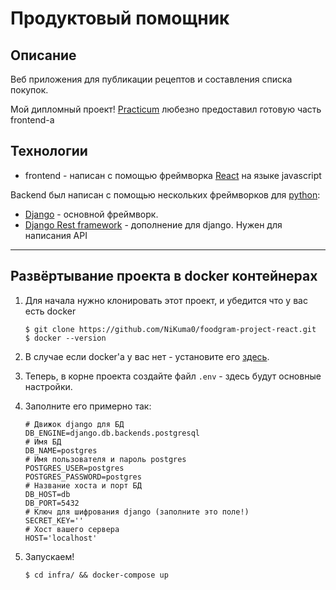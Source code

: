 # Продуктовый помощник
## Описание
Веб приложения для публикации рецептов и составления списка покупок.

Мой дипломный проект! 
[Practicum](https://practicum.yandex.ru/) любезно предоставил готовую часть 
frontend-а
## Технологии
* frontend - написан с помощью фреймворка [React](https://reactjs.org/) на языке javascript

Backend был написан с помощью нескольких фреймворков для [python](https://python.org):
* [Django](https://www.djangoproject.com/) - основной фреймворк.
* [Django Rest framework](https://www.django-rest-framework.org/) - 
дополнение для django. Нужен для написания API
***
## Развёртывание проекта в docker контейнерах
1. Для начала нужно клонировать этот проект, и убедится что у вас есть 
docker

    ```Shell
    $ git clone https://github.com/NiKuma0/foodgram-project-react.git
    $ docker --version
    ```

2. В случае если docker'а у вас нет - установите его 
[здесь](https://www.docker.com/get-started).
3. Теперь, в корне проекта создайте файл `.env` - здесь будут основные настройки. 
4. Заполните его примерно так:
    ```shell
    # Движок django для БД
    DB_ENGINE=django.db.backends.postgresql 
    # Имя БД
    DB_NAME=postgres
    # Имя пользователя и пароль postgres 
    POSTGRES_USER=postgres
    POSTGRES_PASSWORD=postgres
    # Название хоста и порт БД
    DB_HOST=db
    DB_PORT=5432
    # Ключ для шифрования django (заполните это поле!)
    SECRET_KEY=''
    # Хост вашего сервера
    HOST='localhost'
    ```
5. Запускаем!
    ```shell
    $ cd infra/ && docker-compose up
    ```